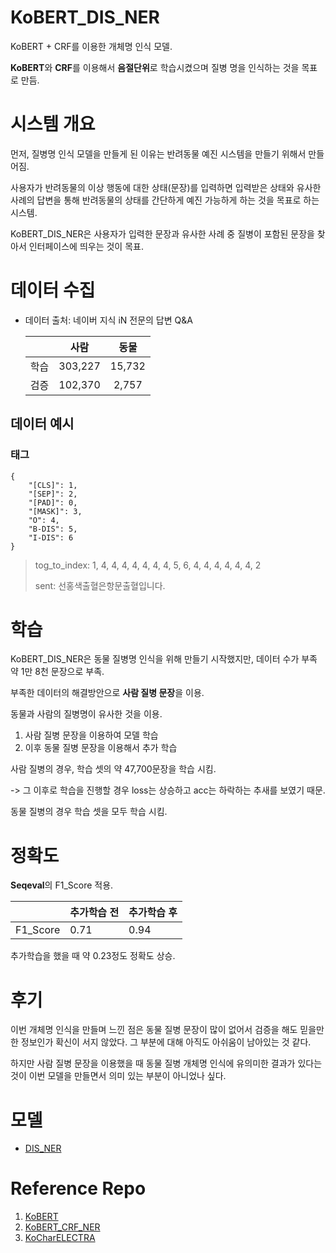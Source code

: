 # KoBERT_DIS_NER

KoBERT + CRF를 이용한 개체명 인식 모델.

**KoBERT**와 **CRF**를 이용해서 **음절단위**로 학습시켰으며  질병 명을 인식하는 것을 목표로 만듬.



# 시스템 개요

먼저, 질병명 인식 모델을 만들게 된 이유는 반려동물 예진 시스템을 만들기 위해서 만들어짐. 

 사용자가 반려동물의 이상 행동에 대한 상태(문장)를 입력하면 입력받은 상태와 유사한 사례의 답변을 통해 반려동물의 상태를 간단하게 예진 가능하게 하는 것을 목표로 하는 시스템. 

KoBERT_DIS_NER은 사용자가 입력한 문장과 유사한 사례 중 질병이 포함된 문장을 찾아서 인터페이스에 띄우는 것이 목표.



# 데이터 수집

- 데이터 출처: 네이버 지식 iN 전문의 답변 Q&A

  |      |  사람   |  동물  |
  | :--: | :-----: | :----: |
  | 학습 | 303,227 | 15,732 |
  | 검증 | 102,370 | 2,757  |

## 데이터 예시

### 태그

```
{
	"[CLS]": 1,
	"[SEP]": 2,
	"[PAD]": 0,
	"[MASK]": 3,
	"O": 4,
	"B-DIS": 5,
	"I-DIS": 6
}
```

> tog_to_index: 1, 4, 4, 4, 4, 4, 4, 4, 5, 6, 4, 4, 4, 4, 4, 4, 2
>
> sent: 선홍색출혈은항문출혈입니다.



# 학습

KoBERT_DIS_NER은 동물 질병명 인식을 위해 만들기 시작했지만, 데이터 수가 부족 약 1만 8천 문장으로 부족.

부족한 데이터의 해결방안으로 **사람 질병 문장**을 이용.

동물과 사람의 질병명이 유사한 것을 이용.

1. 사람 질병 문장을 이용하여 모델 학습
2. 이후 동물 질병 문장을 이용해서 추가 학습

사람 질병의 경우, 학습 셋의 약 47,700문장을 학습 시킴.

 -> 그 이후로 학습을 진행할 경우 loss는 상승하고 acc는 하락하는 추새를 보였기 때문.

동물 질병의 경우 학습 셋을 모두 학습 시킴.



# 정확도

**Seqeval**의 F1_Score 적용.

|          | 추가학습 전 | 추가학습 후 |
| -------- | ----------- | ----------- |
| F1_Score | 0.71        | 0.94        |

추가학습을 했을 때 약 0.23정도 정확도 상승.

# 후기
이번 개체명 인식을 만들며 느낀 점은 동물 질병 문장이 많이 없어서 검증을 해도 믿을만한 정보인가 확신이 서지 않았다. 그 부분에 대해 아직도 아쉬움이 남아있는 것 같다. 

하지만 사람 질병 문장을 이용했을 때 동물 질병 개체명 인식에 유의미한 결과가 있다는 것이 이번 모델을 만들면서 의미 있는 부분이 아니었나 싶다.

# 모델

- [DIS_NER](https://drive.google.com/drive/folders/16ie8dPyEVzzcDFEFRyPfcI8SdSBMi3g6?usp=sharing)

# Reference Repo

1. [KoBERT](https://github.com/SKTBrain/KoBERT)
2. [KoBERT_CRF_NER](https://github.com/eagle705/pytorch-bert-crf-ner#reference-repo)
3. [KoCharELECTRA](https://github.com/monologg/KoCharELECTRA)
